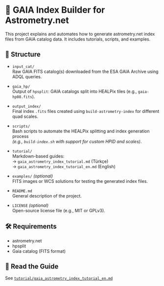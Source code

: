 # 🌌 GAIA Index Builder for Astrometry.net

This project explains and automates how to generate astrometry.net index files from GAIA catalog data. It includes tutorials, scripts, and examples.

## 📁 Structure

- `input_cat/`  
  Raw GAIA FITS catalog(s) downloaded from the ESA GAIA Archive using ADQL queries.

- `gaia_hp/`  
  Output of `hpsplit`: GAIA catalogs split into HEALPix tiles (e.g., `gaia-hp08.fits`).

- `output_index/`  
  Final index `.fits` files created using `build-astrometry-index` for different quad scales.

- `scripts/`  
  Bash scripts to automate the HEALPix splitting and index generation process  
  *(e.g., `build-index.sh` with support for custom HPID and scales)*.

- `tutorial/`  
  Markdown-based guides:  
  → `gaia_astrometry_index_tutorial.md` (Türkçe)  
  → `gaia_astrometry_index_tutorial_en.md` (English)

- `examples/` *(optional)*  
  FITS images or WCS solutions for testing the generated index files.

- `README.md`  
  General description of the project.

- `LICENSE` *(optional)*  
  Open-source license file (e.g., MIT or GPLv3).
## 🛠 Requirements

- astrometry.net
- hpsplit
- Gaia catalog (FITS format)

## 📖 Read the Guide

See [`tutorial/gaia_astrometry_index_tutorial_en.md`](tutorial/gaia_astrometry_index_tutorial.md)
